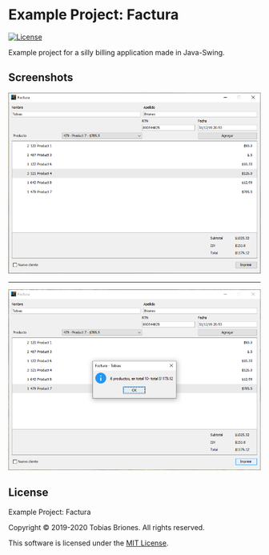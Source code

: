 # Example Project: Factura
[![License](https://img.shields.io/github/license/tobiasbriones/example.programming.java.factura)](https://github.com/TobiasBriones/example.programming.java.factura/blob/master/LICENSE)

Example project for a silly billing application made in Java-Swing.

## Screenshots
[![Screenshot 1](https://raw.githubusercontent.com/TobiasBriones/images/master/example-projects/example.programming.java.factura/screenshot-1.png)](https://github.com/TobiasBriones/images/tree/master/example-projects)

---

[![Screenshot 2](https://raw.githubusercontent.com/TobiasBriones/images/master/example-projects/example.programming.java.factura/screenshot-2.png)](https://github.com/TobiasBriones/images/tree/master/example-projects)

## License
Example Project: Factura

Copyright © 2019-2020 Tobias Briones. All rights reserved.

This software is licensed under the [MIT License](https://github.com/TobiasBriones/example.programming.java.factura/blob/master/LICENSE).

